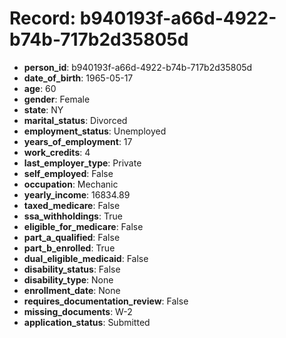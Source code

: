 # Record: b940193f-a66d-4922-b74b-717b2d35805d

- **person_id**: b940193f-a66d-4922-b74b-717b2d35805d
- **date_of_birth**: 1965-05-17
- **age**: 60
- **gender**: Female
- **state**: NY
- **marital_status**: Divorced
- **employment_status**: Unemployed
- **years_of_employment**: 17
- **work_credits**: 4
- **last_employer_type**: Private
- **self_employed**: False
- **occupation**: Mechanic
- **yearly_income**: 16834.89
- **taxed_medicare**: False
- **ssa_withholdings**: True
- **eligible_for_medicare**: False
- **part_a_qualified**: False
- **part_b_enrolled**: True
- **dual_eligible_medicaid**: False
- **disability_status**: False
- **disability_type**: None
- **enrollment_date**: None
- **requires_documentation_review**: False
- **missing_documents**: W-2
- **application_status**: Submitted